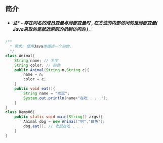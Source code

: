 ## 简介

* ##### 注\* - 存在同名的成员变量与局部变量时 , 在方法的内部访问的是局部变量\( Java采取的是就近原则的机制访问的 \) .

```java
/**
  *	需求: 使用Java类描述一个动物.
  */
class Animal{
	String name; // 名字
	String color; // 颜色
	public Animal(String n,String c){
		name = n;
		color = c;
	}
	public void eat(){
		String name = "老鼠";
		System.out.println(name+"在吃 . . .");
	}
}
class Demo06{
	public static void main(String[] args){
		Animal dog = new Animal("狗","白色");
		dog.eat(); // 老鼠在吃 . . .
	}
}
```



